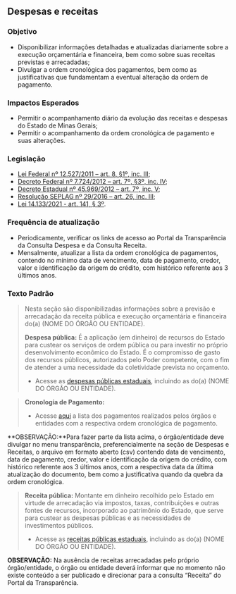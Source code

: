 ## Despesas e receitas

### Objetivo
-	Disponibilizar informações detalhadas e atualizadas diariamente sobre a execução orçamentária e financeira, bem como sobre suas receitas previstas e arrecadadas;
-	Divulgar a ordem cronológica dos pagamentos, bem como as justificativas que fundamentam a eventual alteração da ordem de pagamento.

### Impactos Esperados
-	Permitir o acompanhamento diário da evolução das receitas e despesas do Estado de Minas Gerais;
-	Permitir o acompanhamento da ordem cronológica de pagamento e suas alterações.

### Legislação
-	[Lei Federal nº 12.527/2011 – art. 8, §1º, inc. III](http://www.planalto.gov.br/ccivil_03/_ato2011-2014/2011/lei/l12527.htm#art8);
-	[Decreto Federal nº 7.724/2012 – art. 7º, §3º, inc. IV](http://www.planalto.gov.br/ccivil_03/_ato2011-2014/2012/decreto/d7724.htm#art7);
-	[Decreto Estadual nº 45.969/2012 – art. 7º, inc. V](https://www.almg.gov.br/consulte/legislacao/completa/completa.html?tipo=DEC&num=45969&ano=2012);
-	[Resolução SEPLAG nº 29/2016 – art. 26, inc. III](http://www.planejamento.mg.gov.br/sites/default/files/documentos/resolucao_sitios_seplag_29_de_05_07_2016_1.pdf);
-	[Lei 14.133/2021 - art. 141, § 3º](https://www.planalto.gov.br/ccivil_03/_ato2019-2022/2021/lei/l14133.htm).

### Frequência de atualização
-	Periodicamente, verificar os links de acesso ao Portal da Transparência da Consulta Despesa e da Consulta Receita.
-	Mensalmente, atualizar a lista da ordem cronológica de pagamentos, contendo no mínimo data de vencimento, data de pagamento, credor, valor e identificação da origem do crédito, com histórico referente aos 3 últimos anos.

### Texto Padrão

> Nesta seção são disponibilizadas informações sobre a previsão e arrecadação da receita pública e execução orçamentária e financeira do(a) (NOME DO ÓRGÃO OU ENTIDADE).
>
> **Despesa pública:** É a aplicação (em dinheiro) de recursos do Estado para custear os serviços de ordem pública ou para investir no próprio desenvolvimento econômico do Estado. É o compromisso de gasto dos recursos públicos, autorizados pelo Poder competente, com o fim de atender a uma necessidade da coletividade prevista no orçamento.
> 
> - Acesse as [despesas públicas estaduais](http://www.transparencia.mg.gov.br/despesa-estado/despesa), incluindo as do(a) (NOME DO ÓRGÃO OU ENTIDADE).

> **Cronologia de Pagamento:** 
> 
> - Acesse [aqui](https://www.transparencia.mg.gov.br/despesa-estado/ordem-cronologica) a lista dos pagamentos realizados pelos órgãos e entidades com a respectiva ordem cronológica de pagamento.
>
**OBSERVAÇÃO:**Para fazer parte da lista acima, o órgão/entidade deve divulgar  no menu transparência, preferencialmente na seção de Despesas e Receitas, o arquivo em formato aberto (csv) contendo data de vencimento, data de pagamento, credor, valor e identificação da origem do crédito, com histórico referente aos 3 últimos anos, com a respectiva data da última atualização do documento, bem como a justificativa quando da quebra da ordem cronológica.
 
> **Receita pública:** Montante em dinheiro recolhido pelo Estado em virtude de arrecadação via impostos, taxas, contribuições e outras fontes de recursos, incorporado ao patrimônio do Estado, que serve para custear as despesas públicas e as necessidades de investimentos públicos.
> 
> - Acesse as [receitas públicas estaduais](https://www.transparencia.mg.gov.br/receitas/estado-receita), incluindo as do(a) (NOME DO ÓRGÃO OU ENTIDADE).

**OBSERVAÇÃO:** Na ausência de receitas arrecadadas pelo próprio órgão/entidade, o órgão ou entidade deverá informar que no momento não existe conteúdo a ser publicado e direcionar para a consulta “Receita” do Portal da Transparência.

